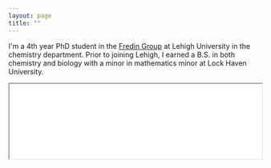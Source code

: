 ```yaml
---
layout: page
title: ""
---
```


I'm a 4th year PhD student in the [Fredin Group](https://sites.google.com/lehigh.edu/fredingroup/home?authuser=0) at Lehigh University in the chemistry department. Prior to joining Lehigh, I earned a B.S. in both chemistry and biology with a minor in mathematics minor at Lock Haven University.

<iframe src="Zachary_Knepp_CV.pdf" width="100%" height="auto"> </iframe>
